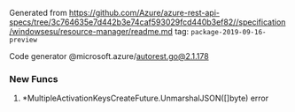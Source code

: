 Generated from https://github.com/Azure/azure-rest-api-specs/tree/3c764635e7d442b3e74caf593029fcd440b3ef82//specification/windowsesu/resource-manager/readme.md tag: `package-2019-09-16-preview`

Code generator @microsoft.azure/autorest.go@2.1.178


### New Funcs

1. *MultipleActivationKeysCreateFuture.UnmarshalJSON([]byte) error
